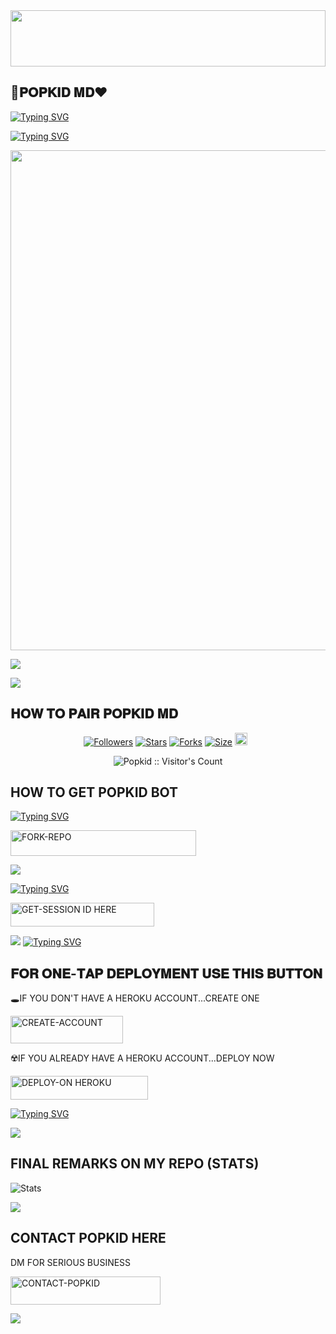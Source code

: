 <img src="https://i.imgur.com/dBaSKWF.gif" height="90" width="100%">

## 💯𝐏𝐎𝐏𝐊𝐈𝐃 𝐌𝐃❤️

[![Typing SVG](https://readme-typing-svg.herokuapp.com?font=Rockstar-ExtraBold&size=30&pause=1000&color=0000FF&center=true&vCenter=true&width=815&height=60&lines=▇+▇+▇+▇+▇+▇+▇)](https://git.io/typing-svg) 




[![Typing SVG](https://readme-typing-svg.herokuapp.com?font=Rockstar-ExtraBold&size=30&pause=1000&color=0000FF&center=true&vCenter=true&width=815&height=60&lines=𝐏𝐎𝐏𝐊𝐈𝐃+𝐌𝐃+⭕+𝐂𝐑𝐄𝐀𝐓𝐄𝐃+𝐁𝐘+𝐏𝐎𝐏𝐊𝐈𝐃)](https://git.io/typing-svg) 

<p align="centre"><img src="https://i.ibb.co/KG7GSN5/23a53bc84ebf86fae0c17074810e3307.jpg"500" height="800" />




<a><img src='https://i.imgur.com/LyHic3i.gif'/></a>


<a><img src='https://i.imgur.com/LyHic3i.gif'/></a>

## 𝐇𝐎𝐖 𝐓𝐎 𝐏𝐀𝐈𝐑 𝐏𝐎𝐏𝐊𝐈𝐃 𝐌𝐃


<p align="center">
<a href="https://github.com/Popkiddevs/followers"><img title="Followers" src="https://img.shields.io/github/followers/Popkiddevs?color=blue&style=flat-square"></a>
<a href="https://github.com/Popkiddevs/NORMAL-BOT-MD/stargazers/"><img title="Stars" src="https://img.shields.io/github/stars/Popkiddevs/NORMAL-BOT-MD?color=blue&style=flat-square"></a>
<a href="https://github.com/Popkiddevs/NORMAL-BOT-MD/network/members"><img title="Forks" src="https://img.shields.io/github/forks/Popkiddevs/NORMAL-BOT-MD?color=blue&style=flat-square"></a>
<a href="https://github.com/Popkiddevs/NORMAL-BOT-MD/"><img title="Size" src="https://img.shields.io/github/repo-size/Popkiddevs/NORMAL-BOT-MD?style=flat-square&color=blue"></a>
<a href="https://github.com/Popkiddevs/NORMAL-BOT-MD/graphs/commit-activity"><img height="20" src="https://img.shields.io/badge/Maintained%3F-yes-green.svg"></a>&nbsp;&nbsp;
</p>
<p align='center'>
</p>

 <p align="center"><img src="https://profile-counter.glitch.me/{POPKID-MD}/count.svg" alt="Popkid :: Visitor's Count" old_src="https://profile-counter.glitch.me/{enzo}/count.svg" /></p>






## HOW TO GET POPKID BOT

  
[![Typing SVG](https://readme-typing-svg.herokuapp.com?font=Rockstar-ExtraBold&color=blue&lines=𝗙𝗢𝗥𝗞+𝗔𝗡𝗗+𝗦𝗧𝗔𝗥+𝗥𝗘𝗣𝗢)](https://git.io/typing-svg)
 

  
   
   <a href="https://github.com/Popkiddevs/NORMAL-BOT-MD/fork"><img title="FORK-REPO" src="https://img.shields.io/badge/FORK-REPO-h?color=blue&style=for-the-badge&logo=tesla" width="297" height="40.45"/></a></p>


<a><img src='https://i.imgur.com/LyHic3i.gif'/></a>

 
 
[![Typing SVG](https://readme-typing-svg.herokuapp.com?font=Rockstar-ExtraBold&color=blue&lines=𝗦𝗘𝗦𝗦𝗜𝗢𝗡+𝗜𝗗+𝗦𝗜𝗧𝗘+𝗜𝗦+𝗛𝗘𝗥𝗘)](https://git.io/typing-svg)
 


  <a href="https://popkid-sessions-generator-1iqg.onrender.com/pair"><img title="GET-SESSION ID HERE" src="https://img.shields.io/badge/GET-SESSION ID HERE-h?color=green&style=for-the-badge&logo=nike" width="230" height="38.45"/></a></p>

  
  <a><img src='https://i.imgur.com/LyHic3i.gif'/></a>
[![Typing SVG](https://readme-typing-svg.herokuapp.com?font=Rockstar-ExtraBold&color=blue&lines=𝐃𝐄𝐏𝐋𝐎𝐘+𝐎𝐍+𝐇𝐄𝐑𝐎𝐊𝐔)](https://git.io/typing-svg)


 
  

 
## 𝐅𝐎𝐑 𝐎𝐍𝐄-𝐓𝐀𝐏 𝐃𝐄𝐏𝐋𝐎𝐘𝐌𝐄𝐍𝐓 𝐔𝐒𝐄 𝐓𝐇𝐈𝐒 𝐁𝐔𝐓𝐓𝐎𝐍

   🕳IF YOU DON'T HAVE A HEROKU ACCOUNT...CREATE ONE
   
   <a href="https://signup.heroku.com/"><img title="CREATE-ACCOUNT" src="https://img.shields.io/badge/CREATE-ACCOUNT-h?color=purple&style=for-the-badge&logo=heroku" width="180" height="43.45"/></a></p>

   ☢️IF YOU ALREADY HAVE A HEROKU ACCOUNT...DEPLOY NOW

 <a href="https://dashboard.heroku.com/new?template=https://github.com/Popkiddevs/NORMAL-BOT-MD"><img title="DEPLOY-ON HEROKU" src="https://img.shields.io/badge/DEPLOY-ON HEROKU-h?color=purple&style=for-the-badge&logo=heroku" width="220" height="38.45"/></a></p>

 
 [![Typing SVG](https://readme-typing-svg.herokuapp.com?font=Rockstar-ExtraBold&size=30&pause=1000&color=0000FF&center=true&vCenter=true&width=815&height=60&lines=▭+▬+▭+▬+▭+▬+▭+▬+▭+▬+▭)](https://git.io/typing-svg) 

<a><img src='https://i.imgur.com/LyHic3i.gif'/></a>

## FINAL REMARKS ON MY REPO (STATS)

![ Stats](https://github-readme-stats.vercel.app/api/pin/?username=Popkiddevs&repo=NORMAL-BOT-MD&show_owner=true&theme=dark)









<a><img src='https://i.imgur.com/LyHic3i.gif'/></a>

## CONTACT POPKID HERE
  DM FOR SERIOUS BUSINESS

   <a href="https://github.com/Popkiddevs/NORMAL-BOT-MD-INFO"><img title="CONTACT-POPKID" src="https://img.shields.io/badge/CONTACT-POPKID-h?color=black&style=for-the-badge&logo=audi" width="240" height="45.45"/></a></p>

<a><img src='https://i.imgur.com/LyHic3i.gif'/></a>

